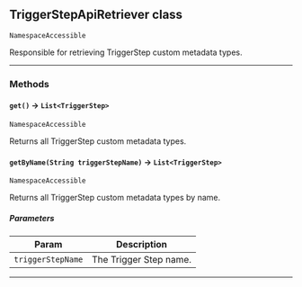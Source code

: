 ## TriggerStepApiRetriever class

`NamespaceAccessible`

Responsible for retrieving TriggerStep custom metadata types.

---
### Methods
<!-- panels:start -->
<!-- div:left-panel -->
#### `get()` → `List<TriggerStep>`

`NamespaceAccessible`

Returns all TriggerStep custom metadata types.

<!-- panels:end -->
<!-- panels:start -->
<!-- div:left-panel -->
#### `getByName(String triggerStepName)` → `List<TriggerStep>`

`NamespaceAccessible`

Returns all TriggerStep custom metadata types by name.

##### Parameters
|Param|Description|
|-----|-----------|
|`triggerStepName` |  The Trigger Step name. |

<!-- panels:end -->
---
